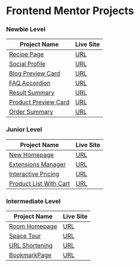 # Frontend Mentor Projects


### Newbie Level

| Project Name | Live Site |
| -------- | ------- |
| [Recipe Page](https://github.com/ClairJDA/RecipePage) | [URL](https://recipe-page-ashen-gamma.vercel.app/)    |
| [Social Profile](https://github.com/ClairJDA/SocialProfile) | [URL](https://social-profile-1emr.vercel.app/)     |
| [Blog Preview Card](https://github.com/ClairJDA/blockPreviewCard)    | [URL](https://block-preview-card.vercel.app/)   |
| [FAQ Accordion](https://github.com/ClairJDA/FaqAccordion)  | [URL](https://faq-accordion-jet-sigma.vercel.app/)    |
| [Result Summary](https://github.com/ClairJDA/ResultSummary) | [URL](https://result-summary-pi-ebon.vercel.app/)     |
| [Product Preview Card](https://github.com/ClairJDA/ProductPreviewCard) | [URL](https://product-preview-card-amber-nine.vercel.app/)     |
| [Order Summary](https://github.com/ClairJDA/OrderSummaryComponent) | [URL](https://order-summary-component-tau-beige.vercel.app/)     |

### Junior Level

| Project Name | Live Site |
| -------- | ------- |
| [New Homepage](https://github.com/ClairJDA/NewsHomepage)  | [URL](https://news-homepage-alpha-lake.vercel.app/)    |
| [Extensions Manager](https://github.com/ClairJDA/ExtensionsManager) | [URL](https://extensions-manager-two.vercel.app/)     |
| [Interactive Pricing](https://github.com/ClairJDA/InteractivePricing) | [URL](https://interactive-pricing-fawn.vercel.app/) |
| [Product List With Cart](https://github.com/ClairJDA/ProductListWithCart) | [URL](https://product-list-with-cart-ten-livid.vercel.app/) |

### Intermediate Level

| Project Name | Live Site |
| -------- | ------- |
| [Room Homepage](https://github.com/ClairJDA/RoomHomepage)  | [URL](https://room-homepage-kappa-gules.vercel.app/)    |
| [Space Tour](https://github.com/ClairJDA/SpaceTour)  | [URL](https://space-tour-tan.vercel.app/)    |
| [URL Shortening](https://github.com/ClairJDA/UrlShortening) | [URL](https://url-shortening-beta-two.vercel.app/) |
| [BookmarkPage](https://github.com/ClairJDA/BookmarkPage) | [URL](https://bookmark-page-dusky.vercel.app/) |
